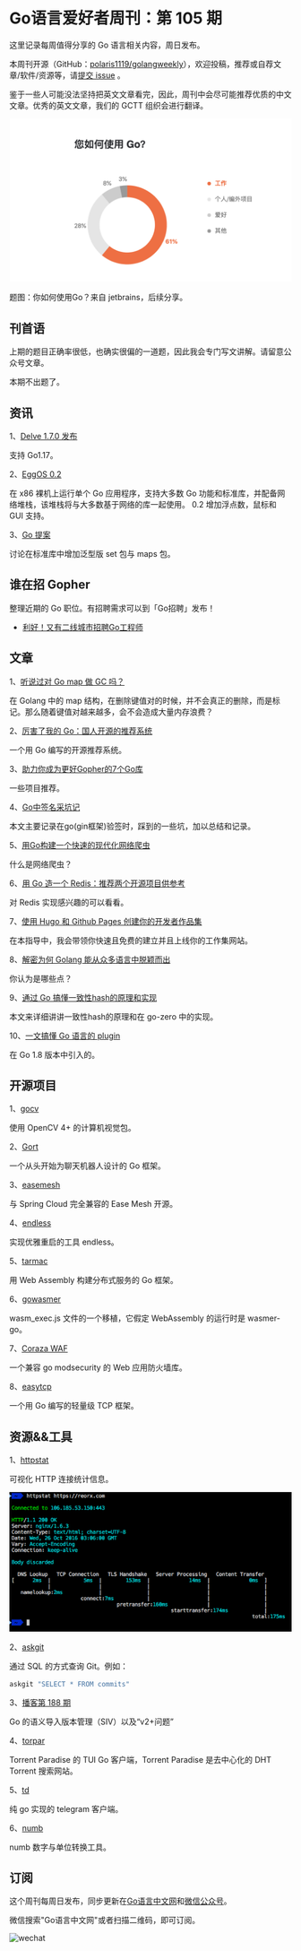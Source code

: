 # Go语言爱好者周刊：第 105 期

这里记录每周值得分享的 Go 语言相关内容，周日发布。

本周刊开源（GitHub：[polaris1119/golangweekly](https://github.com/polaris1119/golangweekly)），欢迎投稿，推荐或自荐文章/软件/资源等，请[提交 issue](https://github.com/polaris1119/golangweekly/issues) 。

鉴于一些人可能没法坚持把英文文章看完，因此，周刊中会尽可能推荐优质的中文文章。优秀的英文文章，我们的 GCTT 组织会进行翻译。

![](imgs/issue105/cover.png)

题图：你如何使用Go？来自 jetbrains，后续分享。

## 刊首语

上期的题目正确率很低，也确实很偏的一道题，因此我会专门写文讲解。请留意公众号文章。

本期不出题了。

## 资讯

1、[Delve 1.7.0 发布](https://github.com/go-delve/delve/blob/master/CHANGELOG.md#170-2021-07-19)

支持 Go1.17。

2、[EggOS 0.2](https://github.com/icexin/eggos)

在 x86 裸机上运行单个 Go 应用程序，支持大多数 Go 功能和标准库，并配备网络堆栈，该堆栈将与大多数基于网络的库一起使用。 0.2 增加浮点数，鼠标和 GUI 支持。

3、[Go 提案](https://github.com/golang/go/discussions/47330)

讨论在标准库中增加泛型版 set 包与 maps 包。

## 谁在招 Gopher

整理近期的 Go 职位。有招聘需求可以到「Go招聘」发布！ 

- [利好！又有二线城市招聘Go工程师](https://mp.weixin.qq.com/s/TQFyc0-jpyhEqwjWAygjBQ)

## 文章

1、[听说过对 Go map 做 GC 吗？](https://mp.weixin.qq.com/s/fTyfcBhRGNo3Q3Gl12_XNw)

在 Golang 中的 map 结构，在删除键值对的时候，并不会真正的删除，而是标记。那么随着键值对越来越多，会不会造成大量内存浪费？

2、[厉害了我的 Go：国人开源的推荐系统](https://mp.weixin.qq.com/s/eN5I067dJpvUIVT7V5YUAA)

一个用 Go 编写的开源推荐系统。

3、[助力你成为更好Gopher的7个Go库](https://mp.weixin.qq.com/s/UWrs05EoIapwSCS11aJH7w)

一些项目推荐。

4、[Go中签名采坑记](https://mp.weixin.qq.com/s/QRg51DgV8TQKfrbcEpfTsw)

本文主要记录在go(gin框架)验签时，踩到的一些坑，加以总结和记录。

5、[用Go构建一个快速的现代化网络爬虫](https://mp.weixin.qq.com/s/sDKLzCiZzh4Od-4xd_J8tA)

什么是网络爬虫？

6、[用 Go 造一个 Redis：推荐两个开源项目供参考](https://mp.weixin.qq.com/s/-xtreimiPbOuiq_bbsA3KA)

对 Redis 实现感兴趣的可以看看。

7、[使用 Hugo 和 Github Pages 创建你的开发者作品集](https://mp.weixin.qq.com/s/SN_Ulgoa1N3gBnSSKB13vA)

在本指导中，我会带领你快速且免费的建立并且上线你的工作集网站。

8、[解密为何 Golang 能从众多语言中脱颖而出](https://mp.weixin.qq.com/s/wHUm-siLH70nKZ_q9PrIDw)

你认为是哪些点？

9、[通过 Go 搞懂一致性hash的原理和实现](https://mp.weixin.qq.com/s/eY-ARZfhsutoloxcflba0Q)

本文来详细讲讲一致性hash的原理和在 go-zero 中的实现。

10、[一文搞懂 Go 语言的 plugin](https://tonybai.com/2021/07/19/understand-go-plugin)

在 Go 1.8 版本中引入的。

## 开源项目

1、[gocv](https://github.com/hybridgroup/gocv)

使用 OpenCV 4+ 的计算机视觉包。

2、[Gort](https://github.com/getgort/gort)

一个从头开始为聊天机器人设计的 Go 框架。

3、[easemesh](https://github.com/megaease/easemesh)

与 Spring Cloud 完全兼容的 Ease Mesh 开源。

4、[endless](https://github.com/fvbock/endless)

实现优雅重启的工具 endless。

5、[tarmac](https://github.com/madflojo/tarmac)

用 Web Assembly 构建分布式服务的 Go 框架。

6、[gowasmer](https://github.com/mattn/gowasmer)

wasm_exec.js 文件的一个移植，它假定 WebAssembly 的运行时是 wasmer-go。

7、[Coraza WAF](https://github.com/jptosso/coraza-waf)

一个兼容 go modsecurity 的 Web 应用防火墙库。

8、[easytcp](https://github.com/DarthPestilane/easytcp)

一个用 Go 编写的轻量级 TCP 框架。

## 资源&&工具

1、[httpstat](https://github.com/davecheney/httpstat)

可视化 HTTP 连接统计信息。

![](imgs/issue105/httpstat.png)

2、[askgit](https://github.com/askgitdev/askgit)

通过 SQL 的方式查询 Git。例如：

```bash
askgit "SELECT * FROM commits"
```

3、[播客第 188 期](https://changelog.com/gotime/188)

Go 的语义导入版本管理（SIV）以及“v2+问题”

4、[torpar](https://github.com/varbhat/torpar)

Torrent Paradise 的 TUI Go 客户端，Torrent Paradise 是去中心化的 DHT Torrent 搜索网站。

5、[td](https://github.com/gotd/td)

纯 go 实现的 telegram 客户端。

6、[numb](https://github.com/nkanaev/numb)

numb 数字与单位转换工具。

## 订阅

这个周刊每周日发布，同步更新在[Go语言中文网](https://studygolang.com/go/weekly)和[微信公众号](https://weixin.sogou.com/weixin?query=Go%E8%AF%AD%E8%A8%80%E4%B8%AD%E6%96%87%E7%BD%91)。

微信搜索"Go语言中文网"或者扫描二维码，即可订阅。

![wechat](imgs/wechat.png)
